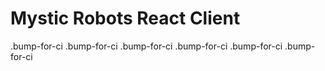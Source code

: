 # Mystic Robots React Client

.bump-for-ci
.bump-for-ci
.bump-for-ci
.bump-for-ci
.bump-for-ci
.bump-for-ci
